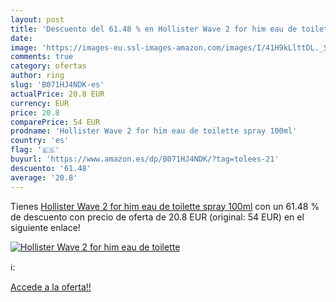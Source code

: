 ```yaml
---
layout: post
title: 'Descuento del 61.48 % en Hollister Wave 2 for him eau de toilette'
date: 
image: 'https://images-eu.ssl-images-amazon.com/images/I/41H9kLlttDL._SL200_.jpg'
comments: true
category: ofertas
author: ring
slug: 'B071HJ4NDK-es'
actualPrice: 20.8 EUR
currency: EUR
price: 20.8
comparePrice: 54 EUR
prodname: 'Hollister Wave 2 for him eau de toilette spray 100ml'
country: 'es'
flag: '🇪🇸'
buyurl: 'https://www.amazon.es/dp/B071HJ4NDK/?tag=tolees-21'
descuento: '61.48'
average: '20.8'
---
```


Tienes [Hollister Wave 2 for him eau de toilette spray 100ml](https://www.amazon.es/dp/B071HJ4NDK/?tag=tolees-21) con un 61.48 % de descuento con precio de oferta de 20.8 EUR (original: 54 EUR) en el siguiente enlace!

[![Hollister Wave 2 for him eau de toilette](https://images-eu.ssl-images-amazon.com/images/I/41H9kLlttDL._SL200_.jpg)](https://www.amazon.es/dp/B071HJ4NDK/?tag=tolees-21)

ℹ️:


[Accede a la oferta!!](https://www.amazon.es/dp/B071HJ4NDK/?tag=tolees-21)
